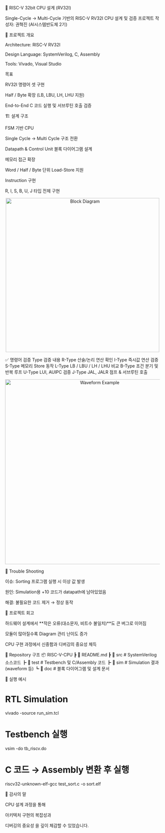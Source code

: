 🚀 RISC-V 32bit CPU 설계 (RV32I)

Single-Cycle → Multi-Cycle 기반의 RISC-V RV32I CPU 설계 및 검증 프로젝트
작성자: 권혁진 (AI시스템반도체 2기)

📌 프로젝트 개요

Architecture: RISC-V RV32I

Design Language: SystemVerilog, C, Assembly

Tools: Vivado, Visual Studio

목표

RV32I 명령어 셋 구현

Half / Byte 확장 (LB, LBU, LH, LHU 지원)

End-to-End C 코드 실행 및 서브루틴 호출 검증

🏗️ 설계 구조

FSM 기반 CPU

Single Cycle → Multi Cycle 구조 전환

Datapath & Control Unit 블록 다이어그램 설계

메모리 접근 확장

Word / Half / Byte 단위 Load-Store 지원

Instruction 구현

R, I, S, B, U, J 타입 전체 구현

<p align="center"> <img src="doc/block_diagram.png" width="500" alt="Block Diagram"/> </p>
✅ 명령어 검증
Type	검증 내용
R-Type	산술/논리 연산 확인
I-Type	즉시값 연산 검증
S-Type	메모리 Store 동작
L-Type	LB / LBU / LH / LHU 비교
B-Type	조건 분기 및 반복 루프
U-Type	LUI, AUIPC 검증
J-Type	JAL, JALR 점프 & 서브루틴 호출
<p align="center"> <img src="doc/waveform_rtype.png" width="600" alt="Waveform Example"/> </p>
🔎 Trouble Shooting

이슈: Sorting 프로그램 실행 시 이상 값 발생

원인: Simulation용 +10 코드가 datapath에 남아있었음

해결: 불필요한 코드 제거 → 정상 동작

📝 프로젝트 회고

하드웨어 설계에서 **작은 오류(대소문자, 비트수 불일치)**도 큰 버그로 이어짐

모듈이 많아질수록 Diagram 관리 난이도 증가

CPU 구현 과정에서 신중함과 디버깅의 중요성 체득

📂 Repository 구조
📦 RISC-V-CPU
 ┣ 📜 README.md
 ┣ 📂 src          # SystemVerilog 소스코드
 ┣ 📂 test         # Testbench 및 C/Assembly 코드
 ┣ 📂 sim          # Simulation 결과 (waveform 등)
 ┗ 📂 doc          # 블록 다이어그램 및 설계 문서

🎯 실행 예시
# RTL Simulation
vivado -source run_sim.tcl

# Testbench 실행
vsim -do tb_riscv.do

# C 코드 → Assembly 변환 후 실행
riscv32-unknown-elf-gcc test_sort.c -o sort.elf

🙏 감사의 말

CPU 설계 과정을 통해

아키텍처 구현의 복잡성과

디버깅의 중요성
을 깊이 체감할 수 있었습니다.
